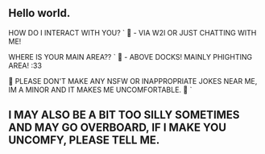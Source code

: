## Hello world.
 HOW DO I INTERACT WITH YOU? `
🐾 - VIA W2I OR JUST CHATTING WITH ME!

 WHERE IS YOUR MAIN AREA?? `
🐾 - ABOVE DOCKS! MAINLY PHIGHTING AREA! :33 

 🐾 PLEASE DON'T MAKE ANY NSFW OR INAPPROPRIATE JOKES NEAR ME, IM A MINOR AND IT MAKES ME UNCOMFORTABLE. 🐾 `

## I MAY ALSO BE A BIT TOO SILLY SOMETIMES AND MAY GO OVERBOARD, IF I MAKE YOU UNCOMFY, PLEASE TELL ME.
